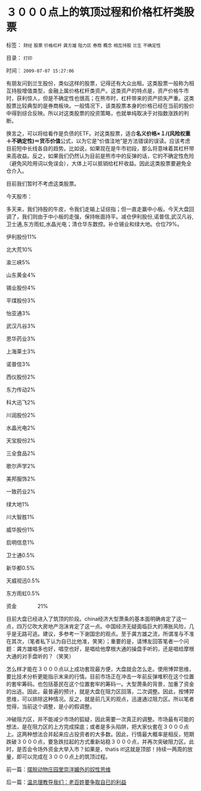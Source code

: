 # ３０００点上的筑顶过程和价格杠杆类股票

标签： `财经` `股票` `价格杠杆` `龚方雄` `阻力区` `券商` `概念` `相互持股` `兰生` `不确定性` 

目录： `打印`

时间： `2009-07-07 15:27:06`

有朋友问到兰生股份，类似这样的股票，记得还有大众出租。这类股票一般称为相互持股增值类型，金融上属价格杠杆类资产。这类资产的特点是，资产价格牛市时，获利惊人，但是不确定性也很高；在熊市时，杠杆带来的资产损失严重。这类股票比较典型的是券商板块。一般情况下，该类股票本身的价格已经在当前的股价中得到综合反映。所以对这类股票的投资策略，也就单纯取决于对指数涨跌的判断。

换言之，可以将给看作是负债的ETF。对这类股票，适合**名义价格×１/(风险权重＋不确定性)＝货币价值**公式，以为它是“价值洼地”是方法错误的误读。应该考虑目前短中长线各自的趋势。比如说，如果现在是牛市初段，那么将意味着其杠杆带来高收益。反之，如果我们仍然认为目前是熊市中的反弹的话，它的不确定性危险（避免风险用词以免误会），大体上可以抵销给杠杆收益。因此这类股票要避免全仓介入。

目前我们暂时不考虑这类股票。

今天股市：

多天来，我们持股的牛皮，令我们走输上证综指；但一直走赢中小板。今天大盘回调了，我们则由于中小板的走强，保持帐面持平。减仓伊利股份,诺普信,武汉凡谷,卫士通,东方雨虹,水晶光电；清仓华东数控。补仓锡业和绿大地。仓位79%。

伊利股份11%

北大荒10%

渝三峡5%

山东黄金4%

锡业股份4%

平煤股份3%

怡亚通3%

武汉凡谷3%

恩华药业3%

上海莱士3%

诺普信3%

西仪股份2%

东力传动2%

科大迅飞2%

川润股份2%

水晶光电2%

天宝股份2%

三全食品2%

歌尔声学2%

美邦服饰2%

一致药业2%

绿大地1%

川大智胜1%

威华股份1%

启明信息1%

卫士通0.5%

新华都0.5%

天威视迅0.5%

东方雨虹0.5%

资金　　　　21%

目前大盘已经进入了筑顶的阶段。china经济大型萧条的基本面明确肯定了这一点，四万亿吹大房地产泡沫肯定了这一点。中国经济无疑面临巨大的滞胀风险，几乎是无路可逃。建议，多参考一下谢国忠的观点。至于龚方雄之流，所谓准与不准在其次，（笔者私下认为自已比他准，笑笑）；重要的是，请博友回答笔者一个问题：龚方雄唱多也好，唱空也好，是唱给他摩根大通的操盘手听的，还是唱给摩根大通的对手盘听的？（笑笑）

怎么样才能在３０００点以上成功套现最方便，大盘就会怎么走。使用博羿思维，要比技术分析更能指示末来的行情。目前市场正在冲击一年前反弹堆积在这个位置的套牢筹码。也包括基民在这个位置套牢的筹码一。大型萧条的背景，加重了资金的出逃。因此，最普遍的预计，就是大盘在阻力区回落，二次调整。因此，按博羿思维，可以排除这种情况。反之，就是前几天的观点，迅速通过阻力区。所以笔者觉得，当前这个调整，是小的假调整。

冲破阻力区，并不能减少市场的狐疑，因此需要一次真正的调整。市场最有可能的想法，是在阻力区的上方完成探底；或者是多头陷阱，把大家伙套在３０００点上。这两种想法合并起来应占投资者的大多数。因此，行情最大概率是相反，短期跌破３０００点，要急跌拉起的方式重新站稳３０００点，并再次突破阻力区。此时，是否会令场外资金大举入市？如果是，thatis it!这就是顶部！持续一两周的放量，即可以完成在３０００点上的筑顶过程。



前一篇：[摆脱动物庄园里崇洋媚外的奴性思维](../../../2009/7/7/摆脱动物庄园里崇洋媚外的奴性思维.md)

后一篇：[温总理教导我们：老百姓要争取自已的利益](../../../2009/7/7/温总理教导我们：老百姓要争取自已的利益.md)